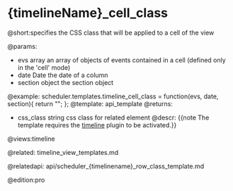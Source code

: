 {timelineName}_cell_class
=============

@short:specifies the CSS class that will be applied to a cell of the view
	

@params:
- evs	array 	an array of objects of events contained in a cell (defined only in the 'cell' mode)
- date 	Date	the date of a column
- section	object	the section object


@example:
scheduler.templates.timeline_cell_class = function(evs, date, section){
	return "";
};
@template:	api_template
@returns:
- css_class    string     css class for related element
@descr:
{{note The template requires the [timeline](extensions_list.md#timeline) plugin to be activated.}}
	
@views:timeline



@related:
	timeline_view_templates.md
    
@relatedapi: api/scheduler_{timelinename}_row_class_template.md

@edition:pro